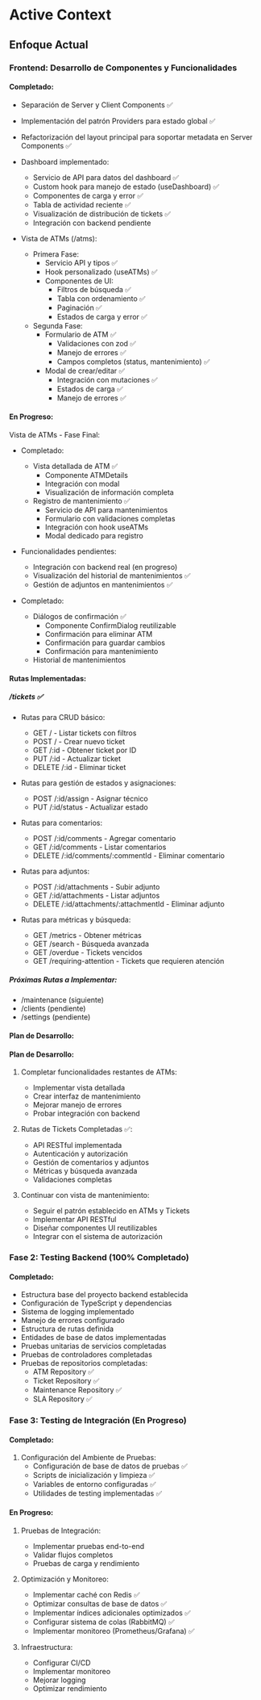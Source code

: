 # Active Context

## Enfoque Actual

### Frontend: Desarrollo de Componentes y Funcionalidades

#### Completado:

- Separación de Server y Client Components ✅
- Implementación del patrón Providers para estado global ✅
- Refactorización del layout principal para soportar metadata en Server Components ✅

- Dashboard implementado:

  - Servicio de API para datos del dashboard ✅
  - Custom hook para manejo de estado (useDashboard) ✅
  - Componentes de carga y error ✅
  - Tabla de actividad reciente ✅
  - Visualización de distribución de tickets ✅
  - Integración con backend pendiente

- Vista de ATMs (/atms):
  - Primera Fase:
    - Servicio API y tipos ✅
    - Hook personalizado (useATMs) ✅
    - Componentes de UI:
      - Filtros de búsqueda ✅
      - Tabla con ordenamiento ✅
      - Paginación ✅
      - Estados de carga y error ✅
  - Segunda Fase:
    - Formulario de ATM ✅
      - Validaciones con zod ✅
      - Manejo de errores ✅
      - Campos completos (status, mantenimiento) ✅
    - Modal de crear/editar ✅
      - Integración con mutaciones ✅
      - Estados de carga ✅
      - Manejo de errores ✅

#### En Progreso:

Vista de ATMs - Fase Final:

- Completado:

  - Vista detallada de ATM ✅
    - Componente ATMDetails
    - Integración con modal
    - Visualización de información completa
  - Registro de mantenimiento ✅
    - Servicio de API para mantenimientos
    - Formulario con validaciones completas
    - Integración con hook useATMs
    - Modal dedicado para registro

- Funcionalidades pendientes:

  - Integración con backend real (en progreso)
  - Visualización del historial de mantenimientos ✅
  - Gestión de adjuntos en mantenimientos ✅

- Completado:
  - Diálogos de confirmación ✅
    - Componente ConfirmDialog reutilizable
    - Confirmación para eliminar ATM
    - Confirmación para guardar cambios
    - Confirmación para mantenimiento
  - Historial de mantenimientos

#### Rutas Implementadas:

##### /tickets ✅

- Rutas para CRUD básico:

  - GET / - Listar tickets con filtros
  - POST / - Crear nuevo ticket
  - GET /:id - Obtener ticket por ID
  - PUT /:id - Actualizar ticket
  - DELETE /:id - Eliminar ticket

- Rutas para gestión de estados y asignaciones:

  - POST /:id/assign - Asignar técnico
  - PUT /:id/status - Actualizar estado

- Rutas para comentarios:

  - POST /:id/comments - Agregar comentario
  - GET /:id/comments - Listar comentarios
  - DELETE /:id/comments/:commentId - Eliminar comentario

- Rutas para adjuntos:

  - POST /:id/attachments - Subir adjunto
  - GET /:id/attachments - Listar adjuntos
  - DELETE /:id/attachments/:attachmentId - Eliminar adjunto

- Rutas para métricas y búsqueda:
  - GET /metrics - Obtener métricas
  - GET /search - Búsqueda avanzada
  - GET /overdue - Tickets vencidos
  - GET /requiring-attention - Tickets que requieren atención

##### Próximas Rutas a Implementar:

- /maintenance (siguiente)
- /clients (pendiente)
- /settings (pendiente)

#### Plan de Desarrollo:

#### Plan de Desarrollo:

1. Completar funcionalidades restantes de ATMs:

   - Implementar vista detallada
   - Crear interfaz de mantenimiento
   - Mejorar manejo de errores
   - Probar integración con backend

2. Rutas de Tickets Completadas ✅:

   - API RESTful implementada
   - Autenticación y autorización
   - Gestión de comentarios y adjuntos
   - Métricas y búsqueda avanzada
   - Validaciones completas

3. Continuar con vista de mantenimiento:
   - Seguir el patrón establecido en ATMs y Tickets
   - Implementar API RESTful
   - Diseñar componentes UI reutilizables
   - Integrar con el sistema de autorización

### Fase 2: Testing Backend (100% Completado)

#### Completado:

- Estructura base del proyecto backend establecida
- Configuración de TypeScript y dependencias
- Sistema de logging implementado
- Manejo de errores configurado
- Estructura de rutas definida
- Entidades de base de datos implementadas
- Pruebas unitarias de servicios completadas
- Pruebas de controladores completadas
- Pruebas de repositorios completadas:
  - ATM Repository ✅
  - Ticket Repository ✅
  - Maintenance Repository ✅
  - SLA Repository ✅

### Fase 3: Testing de Integración (En Progreso)

#### Completado:

1. Configuración del Ambiente de Pruebas:
   - Configuración de base de datos de pruebas ✅
   - Scripts de inicialización y limpieza ✅
   - Variables de entorno configuradas ✅
   - Utilidades de testing implementadas ✅

#### En Progreso:

1. Pruebas de Integración:

   - Implementar pruebas end-to-end
   - Validar flujos completos
   - Pruebas de carga y rendimiento

2. Optimización y Monitoreo:

   - Implementar caché con Redis ✅
   - Optimizar consultas de base de datos ✅
   - Implementar índices adicionales optimizados ✅
   - Configurar sistema de colas (RabbitMQ) ✅
   - Implementar monitoreo (Prometheus/Grafana) ✅

3. Infraestructura:
   - Configurar CI/CD
   - Implementar monitoreo
   - Mejorar logging
   - Optimizar rendimiento

